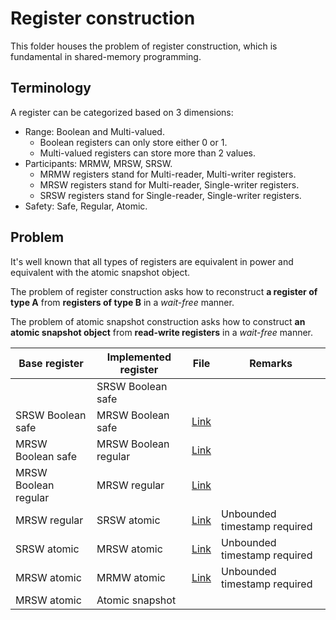 # Register construction

This folder houses the problem of register construction, which is fundamental in shared-memory programming.

## Terminology

A register can be categorized based on 3 dimensions:
- Range: Boolean and Multi-valued.
  - Boolean registers can only store either 0 or 1.
  - Multi-valued registers can store more than 2 values.  
- Participants: MRMW, MRSW, SRSW.
  - MRMW registers stand for Multi-reader, Multi-writer registers.
  - MRSW registers stand for Multi-reader, Single-writer registers.
  - SRSW registers stand for Single-reader, Single-writer registers. 
- Safety: Safe, Regular, Atomic. 

## Problem

It's well known that all types of registers are equivalent in power and equivalent with the atomic snapshot object.

The problem of register construction asks how to reconstruct **a register of type A** from **registers of type B** in a *wait-free* manner.

The problem of atomic snapshot construction asks how to construct **an atomic snapshot object** from **read-write registers** in a *wait-free* manner.

|  Base register       | Implemented register | File      | Remarks |
|----------------------|----------------------|-----------|---------|
|                      | SRSW Boolean safe    |           |         |
| SRSW Boolean safe    | MRSW Boolean safe    | [Link](https://github.com/Huy-DNA/multiarts/blob/main/register-construction/MrswBooleanSafeRegister.java) |         |
| MRSW Boolean safe    | MRSW Boolean regular | [Link](https://github.com/Huy-DNA/multiarts/blob/main/register-construction/MrswBooleanRegularRegister.java) |         |
| MRSW Boolean regular | MRSW regular         | [Link](https://github.com/Huy-DNA/multiarts/blob/main/register-construction/MrswRegularRegister.java) |         |
| MRSW regular         | SRSW atomic          | [Link](https://github.com/Huy-DNA/multiarts/blob/main/register-construction/SrswAtomicRegister%20(with%20unbounded%20TS).java) | Unbounded timestamp required |
| SRSW atomic          | MRSW atomic          | [Link](https://github.com/Huy-DNA/multiarts/blob/main/register-construction/MrswAtomicRegister%20(with%20unbounded%20TS).java) | Unbounded timestamp required |
| MRSW atomic          | MRMW atomic          | [Link](https://github.com/Huy-DNA/multiarts/blob/main/register-construction/MrmwAtomicRegister%20(with%20unbounded%20TS).java) | Unbounded timestamp required |
| MRSW atomic          | Atomic snapshot      |           |         |
